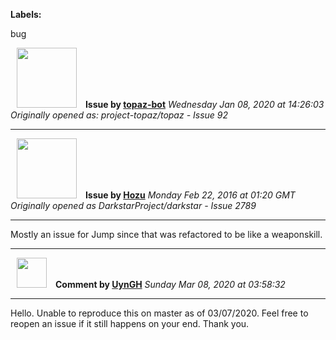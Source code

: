 **Labels:**

bug



<a href="https://github.com/topaz-bot"><img src="https://avatars3.githubusercontent.com/u/59651103?v=4" width="96" height="96" hspace="10"></img></a> **Issue by [topaz-bot](https://github.com/topaz-bot)**
_Wednesday Jan 08, 2020 at 14:26:03_
_Originally opened as: project-topaz/topaz - Issue 92_

----

<a href="https://github.com/Hozu"><img src="https://avatars3.githubusercontent.com/u/12777366?v=4"  width="96" height="96" hspace="10"></img></a> **Issue by [Hozu](https://github.com/Hozu)**
_Monday Feb 22, 2016 at 01:20 GMT_
_Originally opened as DarkstarProject/darkstar - Issue 2789_

----

Mostly an issue for Jump since that was refactored to be like a weaponskill. 




----
<a href="https://github.com/UynGH"><img src="https://avatars2.githubusercontent.com/u/40763842?v=4" width="48" height="48" hspace="10"></img></a> **Comment by [UynGH](https://github.com/UynGH)**
_Sunday Mar 08, 2020 at 03:58:32_

----

Hello. Unable to reproduce this on master as of 03/07/2020. Feel free to reopen an issue if it still happens on your end. Thank you.
